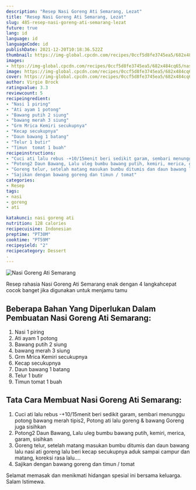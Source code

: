 ```yaml
---
description: "Resep Nasi Goreng Ati Semarang, Lezat"
title: "Resep Nasi Goreng Ati Semarang, Lezat"
slug: 485-resep-nasi-goreng-ati-semarang-lezat
future: true
lang: id
language: id
languageCode: id
publishDate: 2021-12-20T10:18:36.522Z 
thumbnail: https://img-global.cpcdn.com/recipes/0ccf5d8fe3745ea5/682x484cq65/nasi-goreng-ati-semarang-foto-resep-utama.png
images:
- https://img-global.cpcdn.com/recipes/0ccf5d8fe3745ea5/682x484cq65/nasi-goreng-ati-semarang-foto-resep-utama.png
image: https://img-global.cpcdn.com/recipes/0ccf5d8fe3745ea5/682x484cq65/nasi-goreng-ati-semarang-foto-resep-utama.png
cover: https://img-global.cpcdn.com/recipes/0ccf5d8fe3745ea5/682x484cq65/nasi-goreng-ati-semarang-foto-resep-utama.png
author: Virgie Brock
ratingvalue: 3.3
reviewcount: 5
recipeingredient:
- "Nasi 1 piring"
- "Ati ayam 1 potong"
- "Bawang putih 2 siung"
- "bawang merah 3 siung"
- "Grm Mrica Kemiri secukupnya"
- "Kecap secukupnya"
- "Daun bawang 1 batang"
- "Telur 1 butir"
- "Timun  tomat 1 buah"
recipeinstructions:
- "Cuci ati lalu rebus -+10/15menit beri sedikit garam, sembari menunggu potong bawang merah tipis2, Potong ati lalu goreng &amp; bawang Goreng juga sisihkan"
- "Potong2 Daun Bawang, Lalu uleg bumbu bawang putih, kemiri, merica, garam, sisihkan"
- "Goreng telur, setelah matang masukan bumbu ditumis dan daun bawang lalu nasi ati goreng lalu beri kecap secukupnya aduk sampai campur dan matang, koreksi rasa lalu...."
- "Sajikan dengan bawang goreng dan timun / tomat"
categories:
- Resep
tags:
- nasi
- goreng
- ati

katakunci: nasi goreng ati 
nutrition: 128 calories
recipecuisine: Indonesian
preptime: "PT30M"
cooktime: "PT59M"
recipeyield: "2"
recipecategory: Dessert
. 
---
```



![Nasi Goreng Ati Semarang](https://img-global.cpcdn.com/recipes/0ccf5d8fe3745ea5/682x484cq65/nasi-goreng-ati-semarang-foto-resep-utama.png)

Resep rahasia Nasi Goreng Ati Semarang  enak dengan 4 langkahcepat cocok banget jika digunakan untuk menjamu tamu

<!--inarticleads1-->

## Beberapa Bahan Yang Diperlukan Dalam Pembuatan Nasi Goreng Ati Semarang:

1. Nasi 1 piring
1. Ati ayam 1 potong
1. Bawang putih 2 siung
1. bawang merah 3 siung
1. Grm Mrica Kemiri secukupnya
1. Kecap secukupnya
1. Daun bawang 1 batang
1. Telur 1 butir
1. Timun  tomat 1 buah



<!--inarticleads2-->

## Tata Cara Membuat Nasi Goreng Ati Semarang:

1. Cuci ati lalu rebus -+10/15menit beri sedikit garam, sembari menunggu potong bawang merah tipis2, Potong ati lalu goreng &amp; bawang Goreng juga sisihkan
1. Potong2 Daun Bawang, Lalu uleg bumbu bawang putih, kemiri, merica, garam, sisihkan
1. Goreng telur, setelah matang masukan bumbu ditumis dan daun bawang lalu nasi ati goreng lalu beri kecap secukupnya aduk sampai campur dan matang, koreksi rasa lalu....
1. Sajikan dengan bawang goreng dan timun / tomat




Selamat memasak dan menikmati hidangan spesial ini bersama keluarga. Salam Istimewa.
